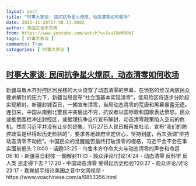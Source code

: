 ```yaml
---
layout: post
title: "时事大家谈: 民间抗争星火燎原，动态清零如何收场"
date: 2022-11-28T17:58:13.000Z
author: 美国之音中文网
from: https://www.youtube.com/watch?v=3auIUeM90NI
tags: [ 时事大家谈 ]
comments: True
categories: [ 时事大家谈 ]
---
```

<!--1669658293000-->
[时事大家谈: 民间抗争星火燎原，动态清零如何收场](https://www.youtube.com/watch?v=3auIUeM90NI)
------

<div>
新疆乌鲁木齐封控区居民楼的大火烧穿了动态清零的黑幕，在愤怒的维汉两族民众要求解封的压力下，新疆当局宣布“社会面基本实现清零”，低风险区将逐步分阶段实现解封。新疆封城百日，一朝宣布清零，当局动态清零的荒唐和黑幕暴露无遗。连日来，中国从南到北警民冲突层出不穷，抗议者以国际歌和国歌表达愤怒。民众或推倒围栏冲出封控区，或据理抗争自行宣布解封，动态清零政策陷入空前的危机。然而习近平并没有让步的迹象，11月27日人民日报再发社论，宣布“我们的防控政策是经得起历史检验的”，要求各地政府坚定信心，坚持到底，再次强调“坚持动态清零不动摇”。中国民众的觉醒能否最终打破清零的桎梏，习近平会不会在事实面前低头？0:00 - 话题03:25 - 乌鲁木齐夺命大火与动态清零的声誉和命运06:10 - 新疆百日封控 一朝解封11:13 - 观众评论/讨论14:24 - 动态清零 反科学 反人类 还走得下去？17:20 - 中国动态清零 受得起历史检验?20:27 - 观众评论/讨论23:17 - 嘉宾胡平结论美国之音中文网视频 - https://www.voachinese.com/a/6853356.html
</div>
